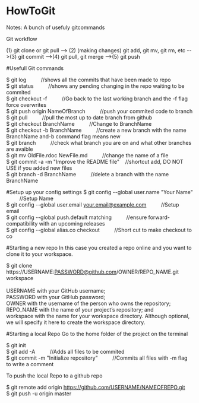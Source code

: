 # HowToGit

Notes:
A bunch of usefuly gitcommands



Git workflow 

(1) git clone or git pull --> (2) (making changes) git add, git mv, git rm, etc 
-->(3) git commit -->(4) git pull, git merge -->(5) git push


#Usefull Git commands

$ git log &nbsp;&nbsp;&nbsp;&nbsp;&nbsp;&nbsp;&nbsp;&nbsp; //shows all the commits that have been made to repo   
$ git status &nbsp;&nbsp;&nbsp;&nbsp;&nbsp;&nbsp;&nbsp;&nbsp; //shows any pending changing in the repo waiting to be commited  
$ git checkout -f &nbsp;&nbsp;&nbsp;&nbsp;&nbsp;&nbsp;&nbsp;&nbsp; //Go back to the last working branch and the -f flag force overwrites   
$ git push origin NameOfBranch &nbsp;&nbsp;&nbsp;&nbsp;&nbsp;&nbsp;&nbsp;&nbsp; //push your commited code to branch  
$ git pull &nbsp;&nbsp;&nbsp;&nbsp;&nbsp;&nbsp;&nbsp;&nbsp; //pull the most up to date branch from github  
$ git checkout BranchName &nbsp;&nbsp;&nbsp;&nbsp;&nbsp;&nbsp;&nbsp;&nbsp; //Change to BranchName  
$ git checkout -b BranchName &nbsp;&nbsp;&nbsp;&nbsp;&nbsp;&nbsp;&nbsp;&nbsp; //create a new branch with the name BranchName and-b command flag means new    
$ git branch &nbsp;&nbsp;&nbsp;&nbsp;&nbsp;&nbsp;&nbsp;&nbsp; //check what branch you are on and what other branches are avaible   
$ git mv OldFile.rdoc NewFile.md &nbsp;&nbsp;&nbsp;&nbsp;&nbsp;&nbsp;&nbsp;&nbsp; //change the name of a file  
$ git commit -a -m "Improve the README file" &nbsp;&nbsp; //shortcut add, DO NOT USE if you added new files  
$ git branch -d BranchName &nbsp;&nbsp;&nbsp;&nbsp;&nbsp;&nbsp;&nbsp;&nbsp; //delete a branch with the name BranchName          


#Setup up your config settings
$ git config --global user.name "Your Name" &nbsp;&nbsp;&nbsp;&nbsp;&nbsp;&nbsp;&nbsp;&nbsp; //Setup Name  
$ git config --global user.email your.email@example.com &nbsp;&nbsp;&nbsp;&nbsp;&nbsp;&nbsp;&nbsp;&nbsp; //Setup email  
$ git config --global push.default matching &nbsp;&nbsp;&nbsp;&nbsp;&nbsp;&nbsp;&nbsp;&nbsp; //ensure forward-compatibility with an upcoming releases  
$ git config --global alias.co checkout &nbsp;&nbsp;&nbsp;&nbsp;&nbsp;&nbsp;&nbsp;&nbsp; //Short cut to make checkout to co  



#Starting a new repo
In this case you created a repo online and you want to clone it to your workspace.  

$ git clone https://USERNAME:PASSWORD@github.com/OWNER/REPO_NAME.git workspace </br>     
  USERNAME with your GitHub username;  
  PASSWORD with your GitHub password;  
  OWNER with the username of the person who owns the repository;  
  REPO_NAME with the name of your project’s repository; and  
  workspace with the name for your workspace directory. Although optional, we will specify it here to create the       workspace directory.  



#Starting a local Repo
Go to the home folder of the project on the terminal  

$ git init  
$ git add -A &nbsp;&nbsp;&nbsp;&nbsp;&nbsp;&nbsp;&nbsp;&nbsp; //Adds all files to be commited  
$ git commit -m "Initialize repository" &nbsp;&nbsp;&nbsp;&nbsp;&nbsp;&nbsp;&nbsp;&nbsp; //Commits all files with -m flag to write a comment  

To push the local Repo to a github repo  

$ git remote add origin https://github.com/USERNAME/NAMEOFREPO.git  
$ git push -u origin master  

